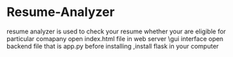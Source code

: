 # Resume-Analyzer
resume analyzer is used to check your resume whether your are eligible for  particular comapany 
open index.html file in web server \\gui interface
open backend file that is app.py 
before installing ,install flask in your computer

